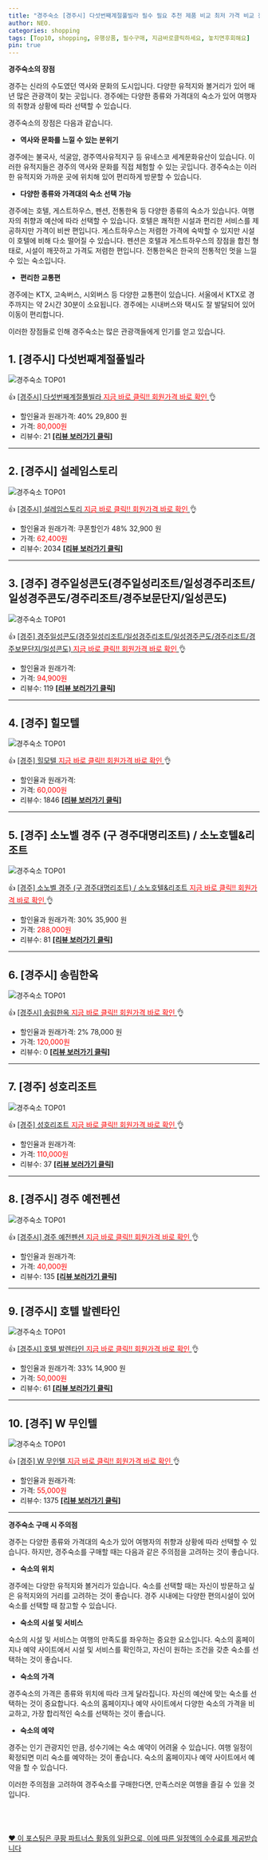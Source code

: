 ```yaml
---
title: "경주숙소 [경주시] 다섯번째계절풀빌라 필수 필요 추천 제품 비교 최저 가격 비교 장점 구매 후기 구매평"
author: NEO.
categories: shopping
tags: [Top10, shopping, 유행상품, 필수구매, 지금바로클릭하세요, 놓치면후회해요]
pin: true
---
```

**경주숙소의 장점**

경주는 신라의 수도였던 역사와 문화의 도시입니다. 다양한 유적지와 볼거리가 있어 매년 많은 관광객이 찾는 곳입니다. 경주에는 다양한 종류와 가격대의 숙소가 있어 여행자의 취향과 상황에 따라 선택할 수 있습니다.

경주숙소의 장점은 다음과 같습니다.

* **역사와 문화를 느낄 수 있는 분위기**

경주에는 불국사, 석굴암, 경주역사유적지구 등 유네스코 세계문화유산이 있습니다. 이러한 유적지들은 경주의 역사와 문화를 직접 체험할 수 있는 곳입니다. 경주숙소는 이러한 유적지와 가까운 곳에 위치해 있어 편리하게 방문할 수 있습니다.

* **다양한 종류와 가격대의 숙소 선택 가능**

경주에는 호텔, 게스트하우스, 펜션, 전통한옥 등 다양한 종류의 숙소가 있습니다. 여행자의 취향과 예산에 따라 선택할 수 있습니다. 호텔은 쾌적한 시설과 편리한 서비스를 제공하지만 가격이 비싼 편입니다. 게스트하우스는 저렴한 가격에 숙박할 수 있지만 시설이 호텔에 비해 다소 떨어질 수 있습니다. 펜션은 호텔과 게스트하우스의 장점을 합친 형태로, 시설이 깨끗하고 가격도 저렴한 편입니다. 전통한옥은 한국의 전통적인 멋을 느낄 수 있는 숙소입니다.

* **편리한 교통편**

경주에는 KTX, 고속버스, 시외버스 등 다양한 교통편이 있습니다. 서울에서 KTX로 경주까지는 약 2시간 30분이 소요됩니다. 경주에는 시내버스와 택시도 잘 발달되어 있어 이동이 편리합니다.

이러한 장점들로 인해 경주숙소는 많은 관광객들에게 인기를 얻고 있습니다.

   

## 1. [경주시] 다섯번째계절풀빌라

![경주숙소 TOP01](https://thumbnail8.coupangcdn.com/thumbnails/remote/490x490ex/image/travel_reactor/static/booking/image/pension/ddnayo/6bbb9f5b-0544-4e48-9c0e-c27542c04628.jpg)


👍 [[경주시] 다섯번째계절풀빌라 <font color=red> 지금 바로 클릭!! 회원가격 바로 확인 </font> ](https://link.coupang.com/re/AFFTDP?lptag=AF3617701&subid=GithubCoopas&pageKey=258866034&traceid=V0-153&itemId=None&vendorItemId=None) 👌 


- 할인율과 원래가격: 40%  29,800   원
- 가격: <span style='color:red'>80,000원</span>
- 리뷰수: 21  [**[리뷰 보러가기 클릭]**](https://link.coupang.com/re/AFFTDP?lptag=AF3617701&subid=GithubCoopas&pageKey=258866034&traceid=V0-153&itemId=None&vendorItemId=None)

---


   

## 2. [경주시] 설레임스토리

![경주숙소 TOP01](https://thumbnail6.coupangcdn.com/thumbnails/remote/490x490ex/image/travel_reactor/static/booking/image/pension/ddnayo/046782c5-d460-4cf7-bf40-5e12d3afc1ce.jpg)


👍 [[경주시] 설레임스토리 <font color=red> 지금 바로 클릭!! 회원가격 바로 확인 </font> ](https://link.coupang.com/re/AFFTDP?lptag=AF3617701&subid=GithubCoopas&pageKey=112921090&traceid=V0-153&itemId=None&vendorItemId=None) 👌 


- 할인율과 원래가격: 쿠폰할인가 48%  32,900   원
- 가격: <span style='color:red'>62,400원</span>
- 리뷰수: 2034  [**[리뷰 보러가기 클릭]**](https://link.coupang.com/re/AFFTDP?lptag=AF3617701&subid=GithubCoopas&pageKey=112921090&traceid=V0-153&itemId=None&vendorItemId=None)

---


   

## 3. [경주] 경주일성콘도(경주일성리조트/일성경주리조트/일성경주콘도/경주리조트/경주보문단지/일성콘도)

![경주숙소 TOP01](https://thumbnail6.coupangcdn.com/thumbnails/remote/490x490ex/image/travel_reactor/travelSeller/resort/A00239361/ec8f675d-f153-4f24-97a3-b5f125b94dcb.jpg)


👍 [[경주] 경주일성콘도(경주일성리조트/일성경주리조트/일성경주콘도/경주리조트/경주보문단지/일성콘도) <font color=red> 지금 바로 클릭!! 회원가격 바로 확인 </font> ](https://link.coupang.com/re/AFFTDP?lptag=AF3617701&subid=GithubCoopas&pageKey=10000000550896&traceid=V0-153&itemId=None&vendorItemId=None) 👌 


- 할인율과 원래가격: 
- 가격: <span style='color:red'>94,900원</span>
- 리뷰수: 119  [**[리뷰 보러가기 클릭]**](https://link.coupang.com/re/AFFTDP?lptag=AF3617701&subid=GithubCoopas&pageKey=10000000550896&traceid=V0-153&itemId=None&vendorItemId=None)

---


   

## 4. [경주] 힐모텔

![경주숙소 TOP01](https://thumbnail9.coupangcdn.com/thumbnails/remote/490x490ex/image/travel_reactor/travelSeller/motel/A00200587/59028aea-f563-4c35-9a16-4f2af2663052.jpg)


👍 [[경주] 힐모텔 <font color=red> 지금 바로 클릭!! 회원가격 바로 확인 </font> ](https://link.coupang.com/re/AFFTDP?lptag=AF3617701&subid=GithubCoopas&pageKey=216128542&traceid=V0-153&itemId=None&vendorItemId=None) 👌 


- 할인율과 원래가격: 
- 가격: <span style='color:red'>60,000원</span>
- 리뷰수: 1846  [**[리뷰 보러가기 클릭]**](https://link.coupang.com/re/AFFTDP?lptag=AF3617701&subid=GithubCoopas&pageKey=216128542&traceid=V0-153&itemId=None&vendorItemId=None)

---


   

## 5. [경주] 소노벨 경주 (구 경주대명리조트) / 소노호텔&리조트

![경주숙소 TOP01](https://thumbnail8.coupangcdn.com/thumbnails/remote/490x490ex/image/travel_reactor/travelSeller/resort/A00265554/f8bb00b6-31b2-40e4-b319-5faa6d8a6d6c.jpg)


👍 [[경주] 소노벨 경주 (구 경주대명리조트) / 소노호텔&리조트 <font color=red> 지금 바로 클릭!! 회원가격 바로 확인 </font> ](https://link.coupang.com/re/AFFTDP?lptag=AF3617701&subid=GithubCoopas&pageKey=10000000417209&traceid=V0-153&itemId=None&vendorItemId=None) 👌 


- 할인율과 원래가격: 30%  35,900   원
- 가격: <span style='color:red'>288,000원</span>
- 리뷰수: 81  [**[리뷰 보러가기 클릭]**](https://link.coupang.com/re/AFFTDP?lptag=AF3617701&subid=GithubCoopas&pageKey=10000000417209&traceid=V0-153&itemId=None&vendorItemId=None)

---


   

## 6. [경주시] 송림한옥

![경주숙소 TOP01](https://thumbnail8.coupangcdn.com/thumbnails/remote/490x490ex/image/travel_reactor/static/booking/image/pension/ddnayo/2584f677-4657-47b9-9ea7-34b434f6eafe.jpg)


👍 [[경주시] 송림한옥 <font color=red> 지금 바로 클릭!! 회원가격 바로 확인 </font> ](https://link.coupang.com/re/AFFTDP?lptag=AF3617701&subid=GithubCoopas&pageKey=10000000601587&traceid=V0-153&itemId=None&vendorItemId=None) 👌 


- 할인율과 원래가격: 2%  78,000   원
- 가격: <span style='color:red'>120,000원</span>
- 리뷰수: 0  [**[리뷰 보러가기 클릭]**](https://link.coupang.com/re/AFFTDP?lptag=AF3617701&subid=GithubCoopas&pageKey=10000000601587&traceid=V0-153&itemId=None&vendorItemId=None)

---


   

## 7. [경주] 성호리조트

![경주숙소 TOP01](https://thumbnail8.coupangcdn.com/thumbnails/remote/490x490ex/image/travel_reactor/travelSeller/resort/A00050739/ca88ad0b-3a7d-4830-9e9f-d3ea8436e19e.jpg)


👍 [[경주] 성호리조트 <font color=red> 지금 바로 클릭!! 회원가격 바로 확인 </font> ](https://link.coupang.com/re/AFFTDP?lptag=AF3617701&subid=GithubCoopas&pageKey=78720764&traceid=V0-153&itemId=None&vendorItemId=None) 👌 


- 할인율과 원래가격: 
- 가격: <span style='color:red'>110,000원</span>
- 리뷰수: 37  [**[리뷰 보러가기 클릭]**](https://link.coupang.com/re/AFFTDP?lptag=AF3617701&subid=GithubCoopas&pageKey=78720764&traceid=V0-153&itemId=None&vendorItemId=None)

---


   

## 8. [경주시] 경주 예전펜션

![경주숙소 TOP01](https://thumbnail10.coupangcdn.com/thumbnails/remote/490x490ex/image/travel_reactor/static/booking/image/pension/ddnayo/93093030-e67b-4dff-a89f-2509adf4f432.jpg)


👍 [[경주시] 경주 예전펜션 <font color=red> 지금 바로 클릭!! 회원가격 바로 확인 </font> ](https://link.coupang.com/re/AFFTDP?lptag=AF3617701&subid=GithubCoopas&pageKey=112880349&traceid=V0-153&itemId=None&vendorItemId=None) 👌 


- 할인율과 원래가격: 
- 가격: <span style='color:red'>40,000원</span>
- 리뷰수: 135  [**[리뷰 보러가기 클릭]**](https://link.coupang.com/re/AFFTDP?lptag=AF3617701&subid=GithubCoopas&pageKey=112880349&traceid=V0-153&itemId=None&vendorItemId=None)

---


   

## 9. [경주시] 호텔 발렌타인

![경주숙소 TOP01](https://thumbnail6.coupangcdn.com/thumbnails/remote/490x490ex/image/travel_reactor/travelConnect/hotel/A00935655/74169950-642c-45a6-b657-a236842d49bc.jpg)


👍 [[경주시] 호텔 발렌타인 <font color=red> 지금 바로 클릭!! 회원가격 바로 확인 </font> ](https://link.coupang.com/re/AFFTDP?lptag=AF3617701&subid=GithubCoopas&pageKey=10000002665608&traceid=V0-153&itemId=None&vendorItemId=None) 👌 


- 할인율과 원래가격: 33%  14,900   원
- 가격: <span style='color:red'>50,000원</span>
- 리뷰수: 61  [**[리뷰 보러가기 클릭]**](https://link.coupang.com/re/AFFTDP?lptag=AF3617701&subid=GithubCoopas&pageKey=10000002665608&traceid=V0-153&itemId=None&vendorItemId=None)

---


   

## 10. [경주] W 무인텔

![경주숙소 TOP01](https://thumbnail9.coupangcdn.com/thumbnails/remote/490x490ex/image/travel_reactor/travelSeller/motel/A00196737/743c942e-5968-400f-b2dd-5e96b841da82.png)


👍 [[경주] W 무인텔 <font color=red> 지금 바로 클릭!! 회원가격 바로 확인 </font> ](https://link.coupang.com/re/AFFTDP?lptag=AF3617701&subid=GithubCoopas&pageKey=214102304&traceid=V0-153&itemId=None&vendorItemId=None) 👌 


- 할인율과 원래가격: 
- 가격: <span style='color:red'>55,000원</span>
- 리뷰수: 1375  [**[리뷰 보러가기 클릭]**](https://link.coupang.com/re/AFFTDP?lptag=AF3617701&subid=GithubCoopas&pageKey=214102304&traceid=V0-153&itemId=None&vendorItemId=None)

---
**경주숙소 구매 시 주의점**

경주는 다양한 종류와 가격대의 숙소가 있어 여행자의 취향과 상황에 따라 선택할 수 있습니다. 하지만, 경주숙소를 구매할 때는 다음과 같은 주의점을 고려하는 것이 좋습니다.

* **숙소의 위치**

경주에는 다양한 유적지와 볼거리가 있습니다. 숙소를 선택할 때는 자신이 방문하고 싶은 유적지와의 거리를 고려하는 것이 좋습니다. 경주 시내에는 다양한 편의시설이 있어 숙소를 선택할 때 참고할 수 있습니다.

* **숙소의 시설 및 서비스**

숙소의 시설 및 서비스는 여행의 만족도를 좌우하는 중요한 요소입니다. 숙소의 홈페이지나 예약 사이트에서 시설 및 서비스를 확인하고, 자신이 원하는 조건을 갖춘 숙소를 선택하는 것이 좋습니다.

* **숙소의 가격**

경주숙소의 가격은 종류와 위치에 따라 크게 달라집니다. 자신의 예산에 맞는 숙소를 선택하는 것이 중요합니다. 숙소의 홈페이지나 예약 사이트에서 다양한 숙소의 가격을 비교하고, 가장 합리적인 숙소를 선택하는 것이 좋습니다.

* **숙소의 예약**

경주는 인기 관광지인 만큼, 성수기에는 숙소 예약이 어려울 수 있습니다. 여행 일정이 확정되면 미리 숙소를 예약하는 것이 좋습니다. 숙소의 홈페이지나 예약 사이트에서 예약을 할 수 있습니다.

이러한 주의점을 고려하여 경주숙소를 구매한다면, 만족스러운 여행을 즐길 수 있을 것입니다.<br><br><br><br><br> [ ❤  이 포스팅은 쿠팡 파트너스 활동의 일환으로, 이에 따른 일정액의 수수료를 제공받습니다](https://link.coupang.com/a/bcEFyh)
